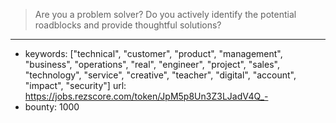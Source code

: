 >Are you a problem solver? Do you actively identify the potential roadblocks and provide thoughtful solutions?
------
- keywords: ["technical", "customer", "product", "management", "business", "operations", "real", "engineer", "project", "sales", "technology", "service", "creative", "teacher", "digital", "account", "impact", "security"]
url: https://jobs.rezscore.com/token/JpM5p8Un3Z3LJadV4Q_-
- bounty: 1000
